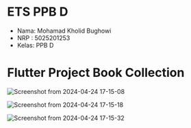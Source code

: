 # ETS PPB D 

- Nama: Mohamad Kholid Bughowi
- NRP : 5025201253
- Kelas: PPB D

# Flutter Project Book Collection

![Screenshot from 2024-04-24 17-15-08](https://github.com/albugowy15/ets_book_collection/assets/49820990/696327f5-8388-4028-baa9-6bb1e3eb0288)

![Screenshot from 2024-04-24 17-15-18](https://github.com/albugowy15/ets_book_collection/assets/49820990/dcef394f-c37f-4d47-ae64-66b7f6cd212d)

![Screenshot from 2024-04-24 17-15-32](https://github.com/albugowy15/ets_book_collection/assets/49820990/72efe98c-4dba-46b1-bc22-4d91bd206f45)
